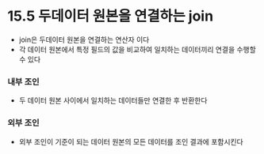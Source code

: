 # 15.5 두데이터 원본을 연결하는 join
* join은 두데이터 원본을 연결하는 연산자 이다
* 각 데이터 원본에서 특정 필드의 값을 비교하여 일치하는 데이터끼리 연결을 수행할 수 있다

### 내부 조인
* 두 데이터 원본 사이에서 일치하는 데이터들만 연결한 후 반환한다

### 외부 조인
* 외부 조인이 기준이 되는 데이터 원본의 모든 데이터를 조인 결과에 포함시킨다
